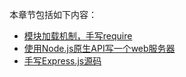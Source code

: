 本章节包括如下内容：

* [模块加载机制，手写require](/Articles/Node/DeepInNodeModules.md)
* [使用Node.js原生API写一个web服务器](/Articles/Node/HttpServer.md)
* [手写Express.js源码](/Articles/Node/Express.md)


